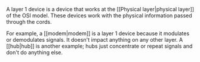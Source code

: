 A layer 1 device is a device that works at the [[Physical layer|physical layer]] of the OSI model. These devices work with the physical information passed through the cords.

For example, a [[modem|modem]] is a layer 1 device because it modulates or demodulates signals. It doesn't impact anything on any other layer. A [[hub|hub]] is another example; hubs just concentrate or repeat signals and don't do anything else.